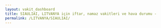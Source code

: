 ```yaml
---
layout: vakit_dashboard
title: SIAULIAI, LITVANYA için iftar, namaz vakitleri ve hava durumu - ilçe/eyalet seç
permalink: /LITVANYA/SIAULIAI/
---
```


<script type="text/javascript">
  var GLOBAL_COUNTRY = 'LITVANYA';
  var GLOBAL_CITY = 'SIAULIAI';
  var GLOBAL_STATE = '';
  var lat = 72;
  var lon = 21;
</script>
